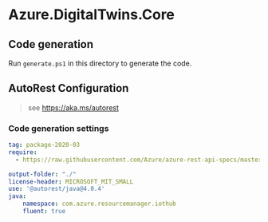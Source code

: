 # Azure.DigitalTwins.Core

## Code generation

Run `generate.ps1` in this directory to generate the code.

## AutoRest Configuration

> see <https://aka.ms/autorest>

### Code generation settings

``` yaml
tag: package-2020-03
require: 
  - https://raw.githubusercontent.com/Azure/azure-rest-api-specs/master/specification/iothub/resource-manager/readme.md
```

``` yaml
output-folder: "./"
license-header: MICROSOFT_MIT_SMALL
use: '@autorest/java@4.0.4'
java:
    namespace: com.azure.resourcemanager.iothub
    fluent: true
```
